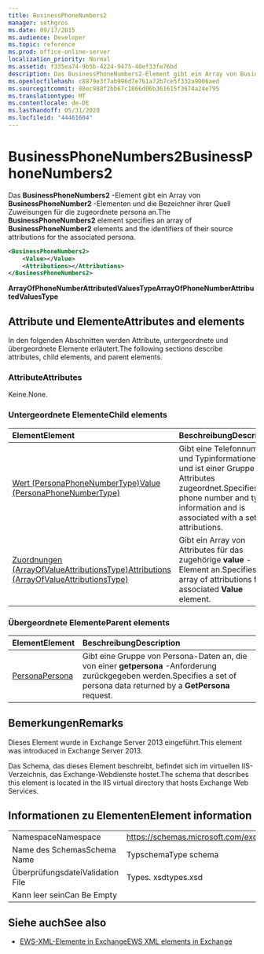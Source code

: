 ```yaml
---
title: BusinessPhoneNumbers2
manager: sethgros
ms.date: 09/17/2015
ms.audience: Developer
ms.topic: reference
ms.prod: office-online-server
localization_priority: Normal
ms.assetid: f335ea74-9b5b-4224-9475-40ef33fe76bd
description: Das BusinessPhoneNumbers2-Element gibt ein Array von BusinessPhoneNumber2-Elementen und die Bezeichner ihrer Quell Zuweisungen für die zugeordnete persona an.
ms.openlocfilehash: c8879e3f7ab996d7e761a72b7ce5f332a9006aed
ms.sourcegitcommit: 88ec988f2bb67c1866d06b361615f3674a24e795
ms.translationtype: MT
ms.contentlocale: de-DE
ms.lasthandoff: 05/31/2020
ms.locfileid: "44461604"
---
```

# <a name="businessphonenumbers2"></a><span data-ttu-id="63153-103">BusinessPhoneNumbers2</span><span class="sxs-lookup"><span data-stu-id="63153-103">BusinessPhoneNumbers2</span></span>

<span data-ttu-id="63153-104">Das **BusinessPhoneNumbers2** -Element gibt ein Array von **BusinessPhoneNumber2** -Elementen und die Bezeichner ihrer Quell Zuweisungen für die zugeordnete persona an.</span><span class="sxs-lookup"><span data-stu-id="63153-104">The **BusinessPhoneNumbers2** element specifies an array of **BusinessPhoneNumber2** elements and the identifiers of their source attributions for the associated persona.</span></span> 
  
```XML
<BusinessPhoneNumbers2>
    <Value></Value>
    <Attributions></Attributions>
</BusinessPhoneNumbers2>
```

 <span data-ttu-id="63153-105">**ArrayOfPhoneNumberAttributedValuesType**</span><span class="sxs-lookup"><span data-stu-id="63153-105">**ArrayOfPhoneNumberAttributedValuesType**</span></span>
## <a name="attributes-and-elements"></a><span data-ttu-id="63153-106">Attribute und Elemente</span><span class="sxs-lookup"><span data-stu-id="63153-106">Attributes and elements</span></span>

<span data-ttu-id="63153-107">In den folgenden Abschnitten werden Attribute, untergeordnete und übergeordnete Elemente erläutert.</span><span class="sxs-lookup"><span data-stu-id="63153-107">The following sections describe attributes, child elements, and parent elements.</span></span>
  
### <a name="attributes"></a><span data-ttu-id="63153-108">Attribute</span><span class="sxs-lookup"><span data-stu-id="63153-108">Attributes</span></span>

<span data-ttu-id="63153-109">Keine.</span><span class="sxs-lookup"><span data-stu-id="63153-109">None.</span></span>
  
### <a name="child-elements"></a><span data-ttu-id="63153-110">Untergeordnete Elemente</span><span class="sxs-lookup"><span data-stu-id="63153-110">Child elements</span></span>

|<span data-ttu-id="63153-111">**Element**</span><span class="sxs-lookup"><span data-stu-id="63153-111">**Element**</span></span>|<span data-ttu-id="63153-112">**Beschreibung**</span><span class="sxs-lookup"><span data-stu-id="63153-112">**Description**</span></span>|
|:-----|:-----|
|[<span data-ttu-id="63153-113">Wert (PersonaPhoneNumberType)</span><span class="sxs-lookup"><span data-stu-id="63153-113">Value (PersonaPhoneNumberType)</span></span>](value-personaphonenumbertype.md) <br/> |<span data-ttu-id="63153-114">Gibt eine Telefonnummer und Typinformationen an und ist einer Gruppe von Attributes zugeordnet.</span><span class="sxs-lookup"><span data-stu-id="63153-114">Specifies a phone number and type information and is associated with a set of attributions.</span></span>  <br/> |
|[<span data-ttu-id="63153-115">Zuordnungen (ArrayOfValueAttributionsType)</span><span class="sxs-lookup"><span data-stu-id="63153-115">Attributions (ArrayOfValueAttributionsType)</span></span>](attributions-arrayofvalueattributionstype.md) <br/> |<span data-ttu-id="63153-116">Gibt ein Array von Attributes für das zugehörige **value** -Element an.</span><span class="sxs-lookup"><span data-stu-id="63153-116">Specifies an array of attributions for its associated **Value** element.</span></span>  <br/> |
   
### <a name="parent-elements"></a><span data-ttu-id="63153-117">Übergeordnete Elemente</span><span class="sxs-lookup"><span data-stu-id="63153-117">Parent elements</span></span>

|<span data-ttu-id="63153-118">**Element**</span><span class="sxs-lookup"><span data-stu-id="63153-118">**Element**</span></span>|<span data-ttu-id="63153-119">**Beschreibung**</span><span class="sxs-lookup"><span data-stu-id="63153-119">**Description**</span></span>|
|:-----|:-----|
|[<span data-ttu-id="63153-120">Persona</span><span class="sxs-lookup"><span data-stu-id="63153-120">Persona</span></span>](persona.md) <br/> |<span data-ttu-id="63153-121">Gibt eine Gruppe von Persona-Daten an, die von einer **getpersona** -Anforderung zurückgegeben werden.</span><span class="sxs-lookup"><span data-stu-id="63153-121">Specifies a set of persona data returned by a **GetPersona** request.</span></span>  <br/> |
   
## <a name="remarks"></a><span data-ttu-id="63153-122">Bemerkungen</span><span class="sxs-lookup"><span data-stu-id="63153-122">Remarks</span></span>

<span data-ttu-id="63153-123">Dieses Element wurde in Exchange Server 2013 eingeführt.</span><span class="sxs-lookup"><span data-stu-id="63153-123">This element was introduced in Exchange Server 2013.</span></span>
  
<span data-ttu-id="63153-124">Das Schema, das dieses Element beschreibt, befindet sich im virtuellen IIS-Verzeichnis, das Exchange-Webdienste hostet.</span><span class="sxs-lookup"><span data-stu-id="63153-124">The schema that describes this element is located in the IIS virtual directory that hosts Exchange Web Services.</span></span>
  
## <a name="element-information"></a><span data-ttu-id="63153-125">Informationen zu Elementen</span><span class="sxs-lookup"><span data-stu-id="63153-125">Element information</span></span>

|||
|:-----|:-----|
|<span data-ttu-id="63153-126">Namespace</span><span class="sxs-lookup"><span data-stu-id="63153-126">Namespace</span></span>  <br/> |https://schemas.microsoft.com/exchange/services/2006/types  <br/> |
|<span data-ttu-id="63153-127">Name des Schemas</span><span class="sxs-lookup"><span data-stu-id="63153-127">Schema Name</span></span>  <br/> |<span data-ttu-id="63153-128">Typschema</span><span class="sxs-lookup"><span data-stu-id="63153-128">Type schema</span></span>  <br/> |
|<span data-ttu-id="63153-129">Überprüfungsdatei</span><span class="sxs-lookup"><span data-stu-id="63153-129">Validation File</span></span>  <br/> |<span data-ttu-id="63153-130">Types. xsd</span><span class="sxs-lookup"><span data-stu-id="63153-130">types.xsd</span></span>  <br/> |
|<span data-ttu-id="63153-131">Kann leer sein</span><span class="sxs-lookup"><span data-stu-id="63153-131">Can Be Empty</span></span>  <br/> ||
   
## <a name="see-also"></a><span data-ttu-id="63153-132">Siehe auch</span><span class="sxs-lookup"><span data-stu-id="63153-132">See also</span></span>



- [<span data-ttu-id="63153-133">EWS-XML-Elemente in Exchange</span><span class="sxs-lookup"><span data-stu-id="63153-133">EWS XML elements in Exchange</span></span>](ews-xml-elements-in-exchange.md)


